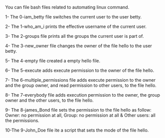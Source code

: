 You can file bash files related to automating linux command.

1- The 0-iam_betty file switches the current user to the user betty.

2- The 1-who_am_i prints the effective username of the current user.

3- The 2-groups file prints all the groups the current user is part of.

4- The 3-new_owner file changes the owner of the file hello to the user betty.

5- The 4-empty file created a empty hello file.

6- The 5-execute adds execute permission to the owner of the file hello.

7- The 6-multiple_permissions file adds execute permission to the owner and the group owner, and read permission to other users, to the file hello.

8- The 7-everybody file adds execution permission to the owner, the group owner and the other users, to the file hello.

9- The 8-james_Bond file sets the permission to the file hello as follow: Owner: no permission at all, Group: no permission at all & Other users: all the permissions.

10-The 9-John_Doe file ite a script that sets the mode of the file hello.

